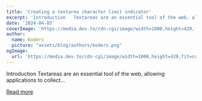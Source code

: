 ```yaml
---
title: 'Creating a textarea character limit indicator'
excerpt: 'Introduction   Textareas are an essential tool of the web, allowing applications to collect...'
date: '2024-04-05'
coverImage: 'https://media.dev.to/cdn-cgi/image/width=1000,height=420,fit=cover,gravity=auto,format=auto/https%3A%2F%2Fdev-to-uploads.s3.amazonaws.com%2Fuploads%2Farticles%2Fjjd1h76qnws8o3c00wke.png'
author:
  name: Koders
  picture: "assets/blog/authors/koders.png"
ogImage:
  url: 'https://media.dev.to/cdn-cgi/image/width=1000,height=420,fit=cover,gravity=auto,format=auto/https%3A%2F%2Fdev-to-uploads.s3.amazonaws.com%2Fuploads%2Farticles%2Fjjd1h76qnws8o3c00wke.png'
---
```


Introduction   Textareas are an essential tool of the web, allowing applications to collect...

[Read more](https://dev.to/sarahokolo/creating-a-textarea-character-limit-indicator-5fol)
